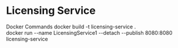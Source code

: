 # Licensing Service
Docker Commands
docker build -t licensing-service .     
docker run --name LicensingService1 --detach --publish 8080:8080 licensing-service